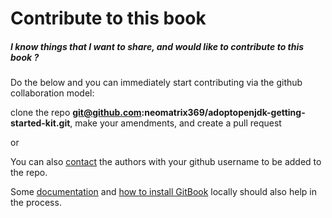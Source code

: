 # Contribute to this book

##### I know things that I want to share, and would like to contribute to this book ?

Do the below and you can immediately start contributing via the github collaboration model:

clone the repo **git@github.com:neomatrix369/adoptopenjdk-getting-started-kit.git**, make your amendments, and create a pull request

or 

You can also [contact](https://www.gitbook.com/book/neomatrix369/adoptopenjdk-getting-started-kit/contact) the authors with your github username to be added to the repo.

Some [documentation](http://help.gitbook.com/) and [how to install GitBook](https://github.com/GitbookIO/gitbook) locally should also help in the process.